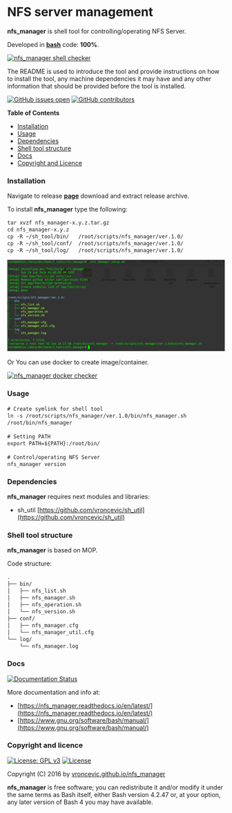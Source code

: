 # NFS server management

**nfs_manager** is shell tool for controlling/operating NFS Server.

Developed in **[bash](https://en.wikipedia.org/wiki/Bash_(Unix_shell))** code: **100%**.

[![nfs_manager shell checker](https://github.com/vroncevic/nfs_manager/workflows/nfs_manager%20shell%20checker/badge.svg)](https://github.com/vroncevic/nfs_manager/actions?query=workflow%3A%22nfs_manager+shell+checker%22)

The README is used to introduce the tool and provide instructions on
how to install the tool, any machine dependencies it may have and any
other information that should be provided before the tool is installed.

[![GitHub issues open](https://img.shields.io/github/issues/vroncevic/nfs_manager.svg)](https://github.com/vroncevic/nfs_manager/issues) [![GitHub contributors](https://img.shields.io/github/contributors/vroncevic/nfs_manager.svg)](https://github.com/vroncevic/nfs_manager/graphs/contributors)

<!-- START doctoc -->
**Table of Contents**

- [Installation](#installation)
- [Usage](#usage)
- [Dependencies](#dependencies)
- [Shell tool structure](#shell-tool-structure)
- [Docs](#docs)
- [Copyright and Licence](#copyright-and-licence)
<!-- END doctoc -->

### Installation

Navigate to release **[page](https://github.com/vroncevic/nfs_manager/releases)** download and extract release archive.

To install **nfs_manager** type the following:

```
tar xvzf nfs_manager-x.y.z.tar.gz
cd nfs_manager-x.y.z
cp -R ~/sh_tool/bin/   /root/scripts/nfs_manager/ver.1.0/
cp -R ~/sh_tool/conf/  /root/scripts/nfs_manager/ver.1.0/
cp -R ~/sh_tool/log/   /root/scripts/nfs_manager/ver.1.0/
```

![alt tag](https://raw.githubusercontent.com/vroncevic/nfs_manager/dev/docs/setup_tree.png)

Or You can use docker to create image/container.

[![nfs_manager docker checker](https://github.com/vroncevic/nfs_manager/workflows/nfs_manager%20docker%20checker/badge.svg)](https://github.com/vroncevic/nfs_manager/actions?query=workflow%3A%22nfs_manager+docker+checker%22)

### Usage

```
# Create symlink for shell tool
ln -s /root/scripts/nfs_manager/ver.1.0/bin/nfs_manager.sh /root/bin/nfs_manager

# Setting PATH
export PATH=${PATH}:/root/bin/

# Control/operating NFS Server
nfs_manager version
```

### Dependencies

**nfs_manager** requires next modules and libraries:
* sh_util [https://github.com/vroncevic/sh_util](https://github.com/vroncevic/sh_util)

### Shell tool structure

**nfs_manager** is based on MOP.

Code structure:
```
.
├── bin/
│   ├── nfs_list.sh
│   ├── nfs_manager.sh
│   ├── nfs_operation.sh
│   └── nfs_version.sh
├── conf/
│   ├── nfs_manager.cfg
│   └── nfs_manager_util.cfg
└── log/
    └── nfs_manager.log
```

### Docs

[![Documentation Status](https://readthedocs.org/projects/nfs_manager/badge/?version=latest)](https://nfs_manager.readthedocs.io/projects/nfs_manager/en/latest/?badge=latest)

More documentation and info at:
* [https://nfs_manager.readthedocs.io/en/latest/](https://nfs_manager.readthedocs.io/en/latest/)
* [https://www.gnu.org/software/bash/manual/](https://www.gnu.org/software/bash/manual/)

### Copyright and licence

[![License: GPL v3](https://img.shields.io/badge/License-GPLv3-blue.svg)](https://www.gnu.org/licenses/gpl-3.0) [![License](https://img.shields.io/badge/License-Apache%202.0-blue.svg)](https://opensource.org/licenses/Apache-2.0)

Copyright (C) 2016 by [vroncevic.github.io/nfs_manager](https://vroncevic.github.io/nfs_manager)

**nfs_manager** is free software; you can redistribute it and/or modify
it under the same terms as Bash itself, either Bash version 4.2.47 or,
at your option, any later version of Bash 4 you may have available.

